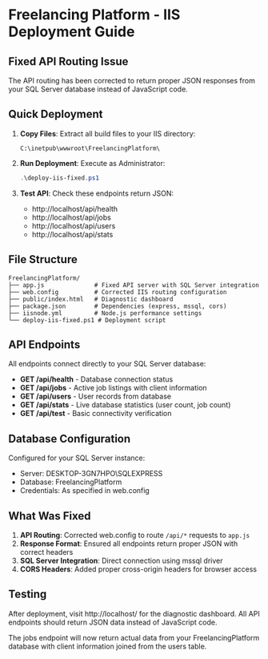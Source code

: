 # Freelancing Platform - IIS Deployment Guide

## Fixed API Routing Issue

The API routing has been corrected to return proper JSON responses from your SQL Server database instead of JavaScript code.

## Quick Deployment

1. **Copy Files**: Extract all build files to your IIS directory:
   ```
   C:\inetpub\wwwroot\FreelancingPlatform\
   ```

2. **Run Deployment**: Execute as Administrator:
   ```powershell
   .\deploy-iis-fixed.ps1
   ```

3. **Test API**: Check these endpoints return JSON:
   - http://localhost/api/health
   - http://localhost/api/jobs  
   - http://localhost/api/users
   - http://localhost/api/stats

## File Structure

```
FreelancingPlatform/
├── app.js              # Fixed API server with SQL Server integration
├── web.config          # Corrected IIS routing configuration
├── public/index.html   # Diagnostic dashboard
├── package.json        # Dependencies (express, mssql, cors)
├── iisnode.yml         # Node.js performance settings
└── deploy-iis-fixed.ps1 # Deployment script
```

## API Endpoints

All endpoints connect directly to your SQL Server database:

- **GET /api/health** - Database connection status
- **GET /api/jobs** - Active job listings with client information
- **GET /api/users** - User records from database
- **GET /api/stats** - Live database statistics (user count, job count)
- **GET /api/test** - Basic connectivity verification

## Database Configuration

Configured for your SQL Server instance:
- Server: DESKTOP-3GN7HPO\SQLEXPRESS
- Database: FreelancingPlatform
- Credentials: As specified in web.config

## What Was Fixed

1. **API Routing**: Corrected web.config to route `/api/*` requests to `app.js`
2. **Response Format**: Ensured all endpoints return proper JSON with correct headers
3. **SQL Server Integration**: Direct connection using mssql driver
4. **CORS Headers**: Added proper cross-origin headers for browser access

## Testing

After deployment, visit http://localhost/ for the diagnostic dashboard. All API endpoints should return JSON data instead of JavaScript code.

The jobs endpoint will now return actual data from your FreelancingPlatform database with client information joined from the users table.
